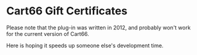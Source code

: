 Cart66 Gift Certificates
=================

Please note that the plug-in was written in 2012, and probably won't work for the current version of Cart66.

Here is hoping it speeds up someone else's development time.